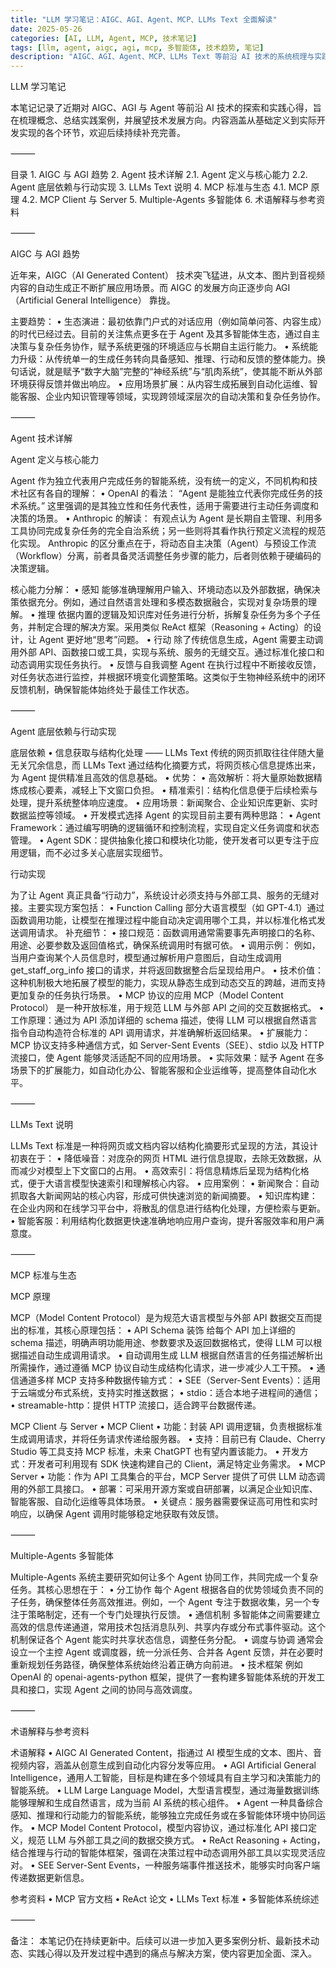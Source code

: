 ```yaml
---
title: "LLM 学习笔记：AIGC、AGI、Agent、MCP、LLMs Text 全面解读"
date: 2025-05-26
categories: [AI, LLM, Agent, MCP, 技术笔记]
tags: [llm, agent, aigc, agi, mcp, 多智能体, 技术趋势, 笔记]
description: "AIGC、AGI、Agent、MCP、LLMs Text 等前沿 AI 技术的系统梳理与实践心得，涵盖定义、原理、生态与开发实现。"
---
```


LLM 学习笔记

本笔记记录了近期对 AIGC、AGI 与 Agent 等前沿 AI 技术的探索和实践心得，旨在梳理概念、总结实践案例，并展望技术发展方向。内容涵盖从基础定义到实际开发实现的各个环节，欢迎后续持续补充完善。

⸻

目录
	1.	AIGC 与 AGI 趋势
	2.	Agent 技术详解
2.1. Agent 定义与核心能力
2.2. Agent 底层依赖与行动实现
	3.	LLMs Text 说明
	4.	MCP 标准与生态
4.1. MCP 原理
4.2. MCP Client 与 Server
	5.	Multiple-Agents 多智能体
	6.	术语解释与参考资料

⸻

AIGC 与 AGI 趋势

近年来，AIGC（AI Generated Content） 技术突飞猛进，从文本、图片到音视频内容的自动生成正不断扩展应用场景。而 AIGC 的发展方向正逐步向 AGI（Artificial General Intelligence） 靠拢。

主要趋势：
	•	生态演进：最初依靠门户式的对话应用（例如简单问答、内容生成）的时代已经过去。目前的关注焦点更多在于 Agent 及其多智能体生态，通过自主决策与复杂任务协作，赋予系统更强的环境适应与长期自主运行能力。
	•	系统能力升级：从传统单一的生成任务转向具备感知、推理、行动和反馈的整体能力。换句话说，就是赋予“数字大脑”完整的“神经系统”与“肌肉系统”，使其能不断从外部环境获得反馈并做出响应。
	•	应用场景扩展：从内容生成拓展到自动化运维、智能客服、企业内知识管理等领域，实现跨领域深层次的自动决策和复杂任务协作。

⸻

Agent 技术详解

Agent 定义与核心能力

Agent 作为独立代表用户完成任务的智能系统，没有统一的定义，不同机构和技术社区有各自的理解：
	•	OpenAI 的看法：
“Agent 是能独立代表你完成任务的技术系统。”
这里强调的是其独立性和任务代表性，适用于需要进行主动任务调度和决策的场景。
	•	Anthropic 的解读：
有观点认为 Agent 是长期自主管理、利用多工具协同完成复杂任务的完全自治系统；另一些则将其看作执行预定义流程的规范化实现。
Anthropic 的区分重点在于，将动态自主决策（Agent）与预设工作流（Workflow）分离，前者具备灵活调整任务步骤的能力，后者则依赖于硬编码的决策逻辑。

核心能力分解：
	•	感知
能够准确理解用户输入、环境动态以及外部数据，确保决策依据充分。例如，通过自然语言处理和多模态数据融合，实现对复杂场景的理解。
	•	推理
依据内置的逻辑及知识库对任务进行分析，拆解复杂任务为多个子任务，并制定合理的解决方案。采用类似 ReAct 框架（Reasoning + Acting）的设计，让 Agent 更好地“思考”问题。
	•	行动
除了传统信息生成，Agent 需要主动调用外部 API、函数接口或工具，实现与系统、服务的无缝交互。通过标准化接口和动态调用实现任务执行。
	•	反馈与自我调整
Agent 在执行过程中不断接收反馈，对任务状态进行监控，并根据环境变化调整策略。这类似于生物神经系统中的闭环反馈机制，确保智能体始终处于最佳工作状态。

⸻

Agent 底层依赖与行动实现

底层依赖
	•	信息获取与结构化处理 —— LLMs Text
传统的网页抓取往往伴随大量无关冗余信息，而 LLMs Text 通过结构化摘要方式，将网页核心信息提炼出来，为 Agent 提供精准且高效的信息基础。
	•	优势：
	•	高效解析：将大量原始数据精炼成核心要素，减轻上下文窗口负担。
	•	精准索引：结构化信息便于后续检索与处理，提升系统整体响应速度。
	•	应用场景：新闻聚合、企业知识库更新、实时数据监控等领域。
	•	开发模式选择
Agent 的实现目前主要有两种思路：
	•	Agent Framework：通过编写明确的逻辑循环和控制流程，实现自定义任务调度和状态管理。
	•	Agent SDK：提供抽象化接口和模块化功能，使开发者可以更专注于应用逻辑，而不必过多关心底层实现细节。

行动实现

为了让 Agent 真正具备“行动力”，系统设计必须支持与外部工具、服务的无缝对接。主要实现方案包括：
	•	Function Calling
部分大语言模型（如 GPT-4.1）通过函数调用功能，让模型在推理过程中能自动决定调用哪个工具，并以标准化格式发送调用请求。
补充细节：
	•	接口规范：函数调用通常需要事先声明接口的名称、用途、必要参数及返回值格式，确保系统调用时有据可依。
	•	调用示例：
例如，当用户查询某个人员信息时，模型通过解析用户意图后，自动生成调用 get_staff_org_info 接口的请求，并将返回数据整合后呈现给用户。
	•	技术价值：这种机制极大地拓展了模型的能力，实现从静态生成到动态交互的跨越，进而支持更加复杂的任务执行场景。
	•	MCP 协议的应用
MCP（Model Content Protocol） 是一种开放标准，用于规范 LLM 与外部 API 之间的交互数据格式。
	•	工作原理：通过为 API 添加详细的 schema 描述，使得 LLM 可以根据自然语言指令自动构造符合标准的 API 调用请求，并准确解析返回结果。
	•	扩展能力：MCP 协议支持多种通信方式，如 Server-Sent Events（SEE）、stdio 以及 HTTP 流接口，使 Agent 能够灵活适配不同的应用场景。
	•	实际效果：赋予 Agent 在多场景下的扩展能力，如自动化办公、智能客服和企业运维等，提高整体自动化水平。

⸻

LLMs Text 说明

LLMs Text 标准是一种将网页或文档内容以结构化摘要形式呈现的方法，其设计初衷在于：
	•	降低噪音：对庞杂的网页 HTML 进行信息提取，去除无效数据，从而减少对模型上下文窗口的占用。
	•	高效索引：将信息精炼后呈现为结构化格式，便于大语言模型快速索引和理解核心内容。
	•	应用案例：
	•	新闻聚合：自动抓取各大新闻网站的核心内容，形成可供快速浏览的新闻摘要。
	•	知识库构建：在企业内网和在线学习平台中，将散乱的信息进行结构化处理，方便检索与更新。
	•	智能客服：利用结构化数据更快速准确地响应用户查询，提升客服效率和用户满意度。

⸻

MCP 标准与生态

MCP 原理

MCP（Model Content Protocol）是为规范大语言模型与外部 API 数据交互而提出的标准，其核心原理包括：
	•	API Schema 装饰
给每个 API 加上详细的 schema 描述，明确声明功能用途、参数要求及返回数据格式，使得 LLM 可以根据描述自动生成调用请求。
	•	自动调用生成
LLM 根据自然语言的任务描述解析出所需操作，通过遵循 MCP 协议自动生成结构化请求，进一步减少人工干预。
	•	通信通道多样
MCP 支持多种数据传输方式：
	•	SEE（Server-Sent Events）：适用于云端或分布式系统，支持实时推送数据；
	•	stdio：适合本地子进程间的通信；
	•	streamable-http：提供 HTTP 流接口，适合跨平台数据传递。

MCP Client 与 Server
	•	MCP Client
	•	功能：封装 API 调用逻辑，负责根据标准生成调用请求，并将任务请求传递给服务器。
	•	支持：目前已有 Claude、Cherry Studio 等工具支持 MCP 标准，未来 ChatGPT 也有望内置该能力。
	•	开发方式：开发者可利用现有 SDK 快速构建自己的 Client，满足特定业务需求。
	•	MCP Server
	•	功能：作为 API 工具集合的平台，MCP Server 提供了可供 LLM 动态调用的外部工具接口。
	•	部署：可采用开源方案或自研部署，以满足企业知识库、智能客服、自动化运维等具体场景。
	•	关键点：服务器需要保证高可用性和实时响应，以确保 Agent 调用时能够稳定地获取有效反馈。

⸻

Multiple-Agents 多智能体

Multiple-Agents 系统主要研究如何让多个 Agent 协同工作，共同完成一个复杂任务。其核心思想在于：
	•	分工协作
每个 Agent 根据各自的优势领域负责不同的子任务，确保整体任务高效推进。例如，一个 Agent 专注于数据收集，另一个专注于策略制定，还有一个专门处理执行反馈。
	•	通信机制
多智能体之间需要建立高效的信息传递通道，常用技术包括消息队列、共享内存或分布式事件驱动。这个机制保证各个 Agent 能实时共享状态信息，调整任务分配。
	•	调度与协调
通常会设立一个主控 Agent 或调度器，统一分派任务、合并各 Agent 反馈，并在必要时重新规划任务路径，确保整体系统始终沿着正确方向前进。
	•	技术框架
例如 OpenAI 的 openai-agents-python 框架，提供了一套构建多智能体系统的开发工具和接口，实现 Agent 之间的协同与高效调度。

⸻

术语解释与参考资料

术语解释
	•	AIGC
AI Generated Content，指通过 AI 模型生成的文本、图片、音视频内容，涵盖从创意生成到自动化内容分发等应用。
	•	AGI
Artificial General Intelligence，通用人工智能，目标是构建在多个领域具有自主学习和决策能力的智能系统。
	•	LLM
Large Language Model，大型语言模型，通过海量数据训练能够理解和生成自然语言，成为当前 AI 系统的核心组件。
	•	Agent
一种具备综合感知、推理和行动能力的智能系统，能够独立完成任务或在多智能体环境中协同运作。
	•	MCP
Model Content Protocol，模型内容协议，通过标准化 API 接口定义，规范 LLM 与外部工具之间的数据交换方式。
	•	ReAct
Reasoning + Acting，结合推理与行动的智能体框架，强调在决策过程中动态调用外部工具以实现灵活应对。
	•	SEE
Server-Sent Events，一种服务端事件推送技术，能够实时向客户端传递数据更新信息。

参考资料
	•	MCP 官方文档
	•	ReAct 论文
	•	LLMs Text 标准
	•	多智能体系统综述

⸻

备注：
本笔记仍在持续更新中。后续可以进一步加入更多案例分析、最新技术动态、实践心得以及开发过程中遇到的痛点与解决方案，使内容更加全面、深入。
